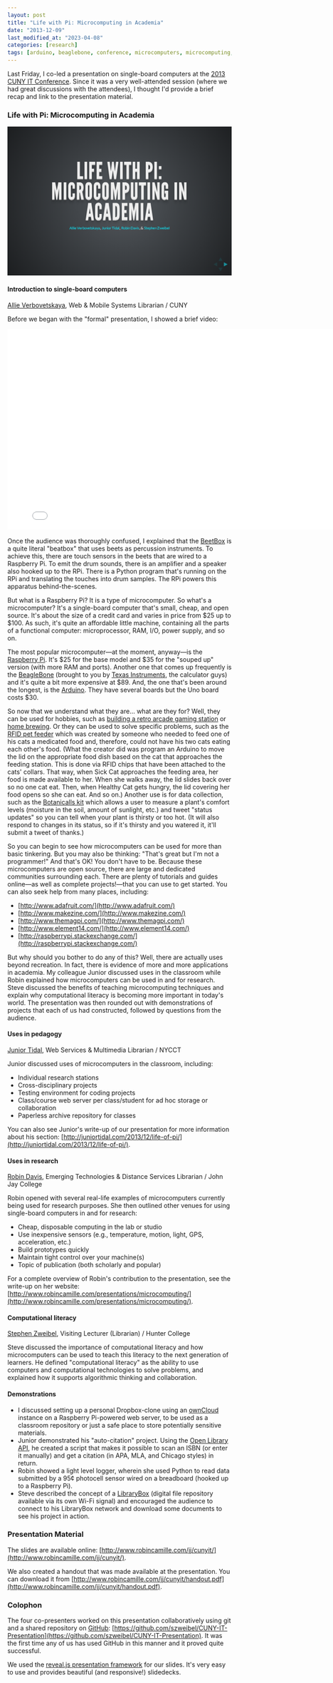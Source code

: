 ```yaml
---
layout: post
title: "Life with Pi: Microcomputing in Academia"
date: "2013-12-09"
last_modified_at: "2023-04-08"
categories: [research]
tags: [arduino, beaglebone, conference, microcomputers, microcomputing, presentation, raspberry-pi, single-board-computers]
---
```


Last Friday, I co-led a presentation on single-board computers at the [2013 CUNY IT Conference](http://www.centerdigitaled.com/events/CUNY-IT-Conference-2013.html). Since it was a very well-attended session (where we had great discussions with the attendees), I thought I'd provide a brief recap and link to the presentation material.

### Life with Pi: Microcomputing in Academia

![Life with Pi: Microcomputing in Academia](/assets/img/life_with_pi_-_microcomputing_in_academia.png)

#### Introduction to single-board computers

[Allie Verbovetskaya](http://www.verbovetskaya.com/), Web & Mobile Systems Librarian / CUNY

Before we began with the "formal" presentation, I showed a brief video: 

<iframe src="//player.vimeo.com/video/55658574?title=0&amp;byline=0&amp;portrait=0&amp;color=ffffff" width="800" height="450" frameborder="0" webkitallowfullscreen mozallowfullscreen="" allowfullscreen=""></iframe>

Once the audience was thoroughly confused, I explained that the [BeetBox](http://scott.j38.net/interactive/beetbox/) is a quite literal "beatbox" that uses beets as percussion instruments. To achieve this, there are touch sensors in the beets that are wired to a Raspberry Pi. To emit the drum sounds, there is an amplifier and a speaker also hooked up to the RPi. There is a Python program that's running on the RPi and translating the touches into drum samples. The RPi powers this apparatus behind-the-scenes.

But what is a Raspberry Pi? It is a type of microcomputer. So what's a microcomputer? It's a single-board computer that's small, cheap, and open source. It's about the size of a credit card and varies in price from $25 up to $100. As such, it's quite an affordable little machine, containing all the parts of a functional computer: microprocessor, RAM, I/O, power supply, and so on.

The most popular microcomputer—at the moment, anyway—is the [Raspberry Pi](http://www.raspberrypi.org/). It's $25 for the base model and $35 for the "souped up" version (with more RAM and ports). Another one that comes up frequently is the [BeagleBone](http://beagleboard.org/Products/BeagleBone) (brought to you by [Texas Instruments](http://www.ti.com/), the calculator guys) and it's quite a bit more expensive at $89. And, the one that's been around the longest, is the [Arduino](http://www.arduino.cc/). They have several boards but the Uno board costs $30.

So now that we understand what they are... what are they for? Well, they can be used for hobbies, such as [building a retro arcade gaming station](http://learn.adafruit.com/retro-gaming-with-raspberry-pi) or [home brewing](http://brewpi.com/). Or they can be used to solve specific problems, such as the [RFID pet feeder](http://www.instructables.com/id/RFID-pet-feeder/) which was created by someone who needed to feed one of his cats a medicated food and, therefore, could not have his two cats eating each other's food. (What the creator did was program an Arduino to move the lid on the appropriate food dish based on the cat that approaches the feeding station. This is done via RFID chips that have been attached to the cats' collars. That way, when Sick Cat approaches the feeding area, her food is made available to her. When she walks away, the lid slides back over so no one cat eat. Then, when Healthy Cat gets hungry, the lid covering her food opens so she can eat. And so on.) Another use is for data collection, such as the [Botanicalls kit](http://www.botanicalls.com/) which allows a user to measure a plant's comfort levels (moisture in the soil, amount of sunlight, etc.) and tweet "status updates" so you can tell when your plant is thirsty or too hot. (It will also respond to changes in its status, so if it's thirsty and you watered it, it'll submit a tweet of thanks.)

So you can begin to see how microcomputers can be used for more than basic tinkering. But you may also be thinking: "That's great but I'm not a programmer!" And that's OK! You don't have to be. Because these microcomputers are open source, there are large and dedicated communities surrounding each. There are plenty of tutorials and guides online—as well as complete projects!—that you can use to get started. You can also seek help from many places, including:

- [http://www.adafruit.com/](http://www.adafruit.com/)
- [http://www.makezine.com/](http://www.makezine.com/)
- [http://www.themagpi.com/](http://www.themagpi.com/)
- [http://www.element14.com/](http://www.element14.com/)
- [http://raspberrypi.stackexchange.com/](http://raspberrypi.stackexchange.com/)

But why should you bother to do any of this? Well, there are actually uses beyond recreation. In fact, there is evidence of more and more applications in academia. My colleague Junior discussed uses in the classroom while Robin explained how microcomputers can be used in and for research. Steve discussed the benefits of teaching microcomputing techniques and explain why computational literacy is becoming more important in today's world. The presentation was then rounded out with demonstrations of projects that each of us had constructed, followed by questions from the audience.

#### Uses in pedagogy

[Junior Tidal](http://www.juniortidal.com/), Web Services & Multimedia Librarian / NYCCT

Junior discussed uses of microcomputers in the classroom, including:

- Individual research stations
- Cross-disciplinary projects
- Testing environment for coding projects
- Class/course web server per class/student for ad hoc storage or collaboration
- Paperless archive repository for classes

You can also see Junior's write-up of our presentation for more information about his section: [http://juniortidal.com/2013/12/life-of-pi/](http://juniortidal.com/2013/12/life-of-pi/).

#### Uses in research

[Robin Davis](http://www.robincamille.com/), Emerging Technologies & Distance Services Librarian / John Jay College

Robin opened with several real-life examples of microcomputers currently being used for research purposes. She then outlined other venues for using single-board computers in and for research:

- Cheap, disposable computing in the lab or studio
- Use inexpensive sensors (e.g., temperature, motion, light, GPS, acceleration, etc.)
- Build prototypes quickly
- Maintain tight control over your machine(s)
- Topic of publication (both scholarly and popular)

For a complete overview of Robin's contribution to the presentation, see the write-up on her website: [http://www.robincamille.com/presentations/microcomputing/](http://www.robincamille.com/presentations/microcomputing/).

#### Computational literacy

[Stephen Zweibel](http://www.zweibel.org/), Visiting Lecturer (Librarian) / Hunter College

Steve discussed the importance of computational literacy and how microcomputers can be used to teach this literacy to the next generation of learners. He defined "computational literacy" as the ability to use computers and computational technologies to solve problems, and explained how it supports algorithmic thinking and collaboration.

#### Demonstrations

- I discussed setting up a personal Dropbox-clone using an [ownCloud](http://www.owncloud.com/) instance on a Raspberry Pi-powered web server, to be used as a classroom repository or just a safe place to store potentially sensitive materials.
- Junior demonstrated his "auto-citation" project. Using the [Open Library API](https://openlibrary.org/developers/api), he created a script that makes it possible to scan an ISBN (or enter it manually) and get a citation (in APA, MLA, and Chicago styles) in return.
- Robin showed a light level logger, wherein she used Python to read data submitted by a 95¢ photocell sensor wired on a breadboard (hooked up to a Raspberry Pi).
- Steve described the concept of a [LibraryBox](http://jasongriffey.net/librarybox/) (digital file repository available via its own Wi-Fi signal) and encouraged the audience to connect to his LibraryBox network and download some documents to see his project in action.

### Presentation Material

The slides are available online: [http://www.robincamille.com/jj/cunyit/](http://www.robincamille.com/jj/cunyit/).

We also created a handout that was made available at the presentation. You can download it from [http://www.robincamille.com/jj/cunyit/handout.pdf](http://www.robincamille.com/jj/cunyit/handout.pdf).

### Colophon

The four co-presenters worked on this presentation collaboratively using git and a shared repository on [GitHub](http://www.github.com/): [https://github.com/szweibel/CUNY-IT-Presentation](https://github.com/szweibel/CUNY-IT-Presentation). It was the first time any of us has used GitHub in this manner and it proved quite successful.

We used the [reveal.js presentation framework](https://github.com/hakimel/reveal.js/) for our slides. It's very easy to use and provides beautiful (and responsive!) slidedecks.
